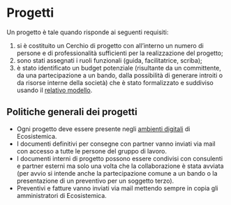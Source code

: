 # Progetti

Un progetto è tale quando risponde ai seguenti requisiti:&#x20;

1. si è costituito un Cerchio di progetto con all’interno un numero di persone e di professionalità sufficienti per la realizzazione del progetto;&#x20;
2. sono stati assegnati i ruoli funzionali (guida, facilitatrice, scriba);
3. è stato identificato un budget potenziale (risultante da un committente, da una partecipazione a un bando, dalla possibilità di generare introiti o da risorse interne della società) che è stato formalizzato e suddiviso usando il [relativo modello](https://docs.google.com/spreadsheets/d/1zK7QHb7jCLSQ4O1z3js0q3WsAOX46FIy/edit?gid=831611632#gid=831611632).

## Politiche generali dei progetti

* Ogni progetto deve essere presente negli [ambienti digitali](../../ambienti-digitali/accesso.md) di Ecosistemica.
* I documenti definitivi per consegne con partner vanno inviati via mail con accesso a tutte le persone del gruppo di lavoro.
* I documenti interni di progetto possono essere condivisi con consulenti e partner esterni ma solo una volta che la collaborazione è stata avviata (per avvio si intende anche la partecipazione comune a un bando o la presentazione di un preventivo per un soggetto terzo).
* Preventivi e fatture vanno inviati via mail mettendo sempre in copia gli amministratori di Ecosistemica.
